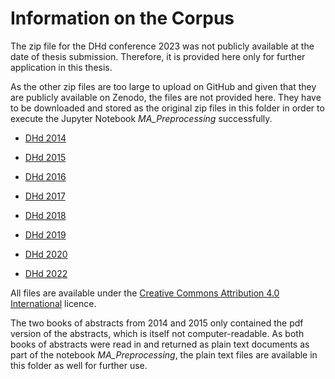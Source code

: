 # Information on the Corpus

The zip file for the DHd conference 2023 was not publicly available at the date of thesis submission. Therefore, it is provided here only for further application in this thesis.

As the other zip files are too large to upload on GitHub and given that they are publicly available on Zenodo, the files are not provided here.
They have to be downloaded and stored as the original zip files in this folder in order to execute the Jupyter Notebook *MA_Preprocessing* successfully. 

* [DHd 2014](https://zenodo.org/record/7506776)

* [DHd 2015](https://zenodo.org/record/7506755)

* [DHd 2016](https://zenodo.org/record/7506730)

* [DHd 2017](https://zenodo.org/record/7506702)

* [DHd 2018](https://zenodo.org/record/7506655)

* [DHd 2019](https://zenodo.org/record/7506608)

* [DHd 2020](https://zenodo.org/record/7506559)

* [DHd 2022](https://zenodo.org/record/7398016)

All files are available under the [Creative Commons Attribution 4.0 International](https://creativecommons.org/licenses/by/4.0/legalcode) licence.

The two books of abstracts from 2014 and 2015 only contained the pdf version of the abstracts, which is itself not computer-readable. As both books of abstracts were read in and returned as plain text documents as part of the notebook *MA_Preprocessing*, the plain text files are available in this folder as well for further use.  

